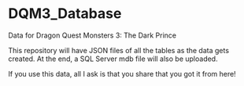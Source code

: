 # DQM3_Database
Data for Dragon Quest Monsters 3: The Dark Prince

This repository will have JSON files of all the tables as the data gets created. At the end, a SQL Server mdb file will also be uploaded.

If you use this data, all I ask is that you share that you got it from here!
